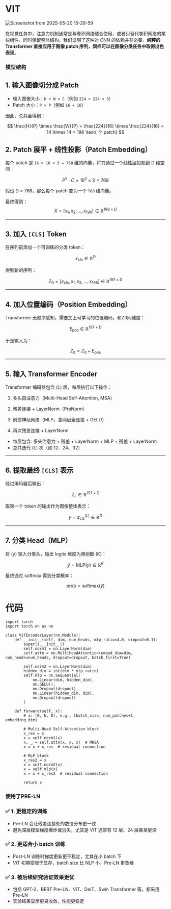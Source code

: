 # VIT

![Screenshot from 2025-05-20 15-29-59](https://github.com/user-attachments/assets/c1cb2896-509a-46c5-bdfe-2f62427d7ac9)

在视觉任务中，注意力机制通常是与卷积网络结合使用，或者只替代卷积网络的某些组件，同时保留整体结构。我们证明了这种对 CNN 的依赖并非必要，**纯粹的 Transformer 直接应用于图像 patch 序列，同样可以在图像分类任务中取得出色表现**。



### 模型结构

## 1. 输入图像切分成 Patch

- 输入图像大小：`H × W × C`（例如 `224 × 224 × 3`）
- Patch 大小：`P × P`（例如 `16 × 16`）

因此，总共会得到：

$$
\frac{H}{P} \times \frac{W}{P} = \frac{224}{16} \times \frac{224}{16} = 14 \times 14 = 196 \text{ 个 patch}
$$

## 2. Patch 展平 + 线性投影（Patch Embedding）

每个 patch 是 `16 × 16 × 3 = 768` 维的向量，将其通过一个线性层投影到 D 维空间：

$$
P^2 \cdot C = 16^2 \times 3 = 768
$$

假设 D = 768，那么每个 patch 变为一个 `768` 维向量。

最终得到：
$$
X = [x_1, x_2, \dots, x_{196}] \in \mathbb{R}^{196 \times D}
$$

---

## 3. 加入 `[CLS]` Token

在序列前添加一个可训练的分类 token：

$$
x_{\text{cls}} \in \mathbb{R}^D
$$

得到新的序列：

$$
Z_0 = [x_{\text{cls}}, x_1, x_2, \dots, x_{196}] \in \mathbb{R}^{197 \times D}
$$

---

## 4. 加入位置编码（Position Embedding）

Transformer 无顺序感知，需要加上可学习的位置编码，和Z0同维度：

$$
E_{\text{pos}} \in \mathbb{R}^{197 \times D}
$$

于是输入为：

$$
Z_0 = Z_0 + E_{\text{pos}}
$$

---

## 5. 输入 Transformer Encoder

Transformer 编码器包含 \(L\) 层，每层执行以下操作：

1. 多头自注意力（Multi-Head Self-Attention, MSA）

2. 残差连接 + LayerNorm（PreNorm）

3. 前馈神经网络（MLP，含两层全连接 + GELU）

4. 再次残差连接 + LayerNorm

   

- 每层包含: 多头注意力 + 残差 + LayerNorm + MLP + 残差 + LayerNorm
- 总共迭代 \(L\) 次（如 12、24、32）

---

## 6. 提取最终 `[CLS]` 表示

经过编码器后输出：

$$
Z_L \in \mathbb{R}^{197 \times D}
$$

取第一个 token 的输出作为图像整体表示：

$$
y = z_{\text{cls}}^{(L)} \in \mathbb{R}^D
$$

---

## 7. 分类 Head（MLP）

将 \(y\) 输入分类头，输出 logits 维度为类别数 \(K\)：

$$
\hat{y} = \mathrm{MLP}(y) \in \mathbb{R}^K
$$

最终通过 softmax 得到分类概率：

$$
\text{prob} = \mathrm{softmax}(\hat{y})
$$

# 代码

```
import torch
import torch.nn as nn

class ViTEncoderLayer(nn.Module):
    def __init__(self, dim, num_heads, mlp_ratio=4.0, dropout=0.1):
        super().__init__()
        self.norm1 = nn.LayerNorm(dim)
        self.attn = nn.MultiheadAttention(embed_dim=dim, num_heads=num_heads, dropout=dropout, batch_first=True)
        
        self.norm2 = nn.LayerNorm(dim)
        hidden_dim = int(dim * mlp_ratio)
        self.mlp = nn.Sequential(
            nn.Linear(dim, hidden_dim),
            nn.GELU(),
            nn.Dropout(dropout),
            nn.Linear(hidden_dim, dim),
            nn.Dropout(dropout)
        )

    def forward(self, x):
        # x: [B, N, D], e.g., [batch_size, num_patches+1, embedding_dim]
        
        # Multi-Head Self-Attention block
        x_res = x
        x = self.norm1(x)
        x, _ = self.attn(x, x, x)  # MHSA
        x = x + x_res  # residual connection

        # MLP block
        x_res2 = x
        x = self.norm2(x)
        x = self.mlp(x)
        x = x + x_res2  # residual connection

        return x

```

### 使用了PRE-LN

### ✅ 1. 更稳定的训练

- Pre-LN 会让残差连接处的数值分布更一致
- 避免深层模型梯度爆炸或消失，尤其是 ViT 通常有 12 层、24 层甚至更深

### ✅ 2. 更适合小 batch 训练

- Post-LN 训练时梯度更新更不稳定，尤其在小 batch 下
- ViT 初期受限于显存，batch size 比 NLP 小，Pre-LN 更鲁棒

### ✅ 3. 被后续研究验证效果更优

- 包括 GPT-2、BERT Pre-LN、ViT、DeiT、Swin Transformer 等，都采用 Pre-LN
- 实验结果显示更易收敛，性能更稳定
